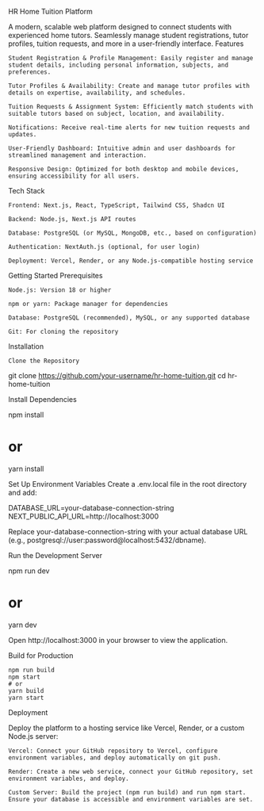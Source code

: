 HR Home Tuition Platform

A modern, scalable web platform designed to connect students with experienced home tutors. Seamlessly manage student registrations, tutor profiles, tuition requests, and more in a user-friendly interface.
Features

    Student Registration & Profile Management: Easily register and manage student details, including personal information, subjects, and preferences.

    Tutor Profiles & Availability: Create and manage tutor profiles with details on expertise, availability, and schedules.

    Tuition Requests & Assignment System: Efficiently match students with suitable tutors based on subject, location, and availability.

    Notifications: Receive real-time alerts for new tuition requests and updates.

    User-Friendly Dashboard: Intuitive admin and user dashboards for streamlined management and interaction.

    Responsive Design: Optimized for both desktop and mobile devices, ensuring accessibility for all users.

Tech Stack

    Frontend: Next.js, React, TypeScript, Tailwind CSS, Shadcn UI

    Backend: Node.js, Next.js API routes

    Database: PostgreSQL (or MySQL, MongoDB, etc., based on configuration)

    Authentication: NextAuth.js (optional, for user login)

    Deployment: Vercel, Render, or any Node.js-compatible hosting service

Getting Started
Prerequisites

    Node.js: Version 18 or higher

    npm or yarn: Package manager for dependencies

    Database: PostgreSQL (recommended), MySQL, or any supported database

    Git: For cloning the repository

Installation

    Clone the Repository

git clone https://github.com/your-username/hr-home-tuition.git
cd hr-home-tuition

Install Dependencies

npm install

# or

yarn install

Set Up Environment Variables
Create a .env.local file in the root directory and add:

DATABASE_URL=your-database-connection-string
NEXT_PUBLIC_API_URL=http://localhost:3000

Replace your-database-connection-string with your actual database URL (e.g., postgresql://user:password@localhost:5432/dbname).

Run the Development Server

npm run dev

# or

yarn dev

Open http://localhost:3000 in your browser to view the application.

Build for Production

    npm run build
    npm start
    # or
    yarn build
    yarn start

Deployment

Deploy the platform to a hosting service like Vercel, Render, or a custom Node.js server:

    Vercel: Connect your GitHub repository to Vercel, configure environment variables, and deploy automatically on git push.

    Render: Create a new web service, connect your GitHub repository, set environment variables, and deploy.

    Custom Server: Build the project (npm run build) and run npm start. Ensure your database is accessible and environment variables are set.
